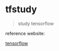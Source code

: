 # tfstudy
>study tensorflow

reference website:

[tensorflow](https://tensorflow.google.cn/tutorials/)
